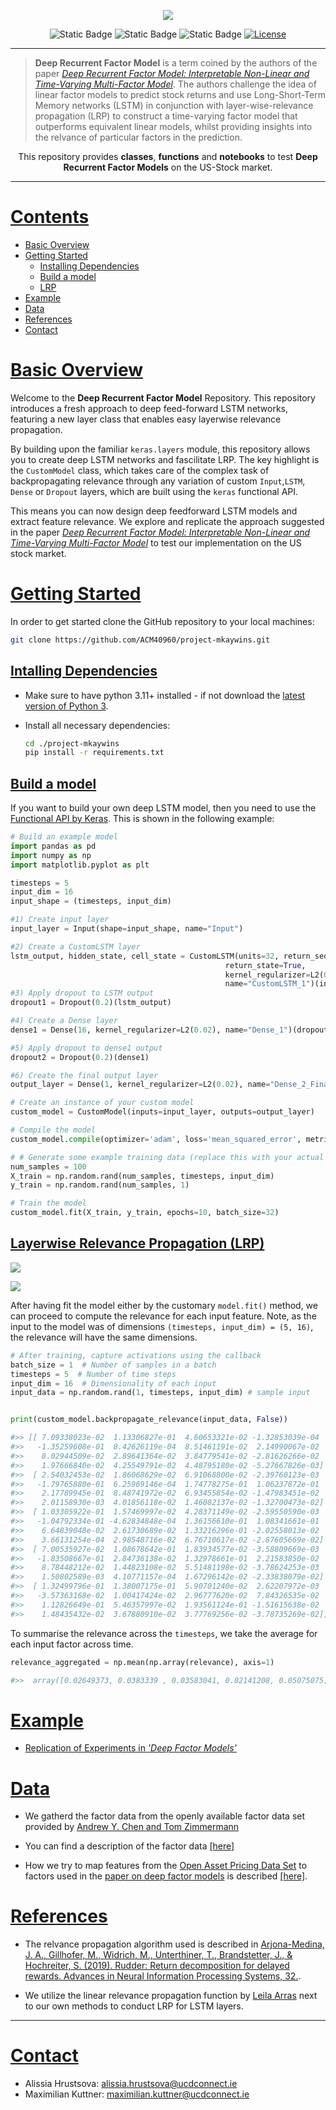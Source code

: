 <p align="center"><img width=% src="./static/logo.png" style="margin-bottom=0px"></p>
<div align="center">

![Static Badge](https://img.shields.io/badge/Python-3.11-green?style=flat-square&logo=python&logoColor=%23fff)
![Static Badge](https://img.shields.io/badge/Jupyter-1.0-green?style=flat-square&logo=jupyter&logoColor=%23fff)
![Static Badge](https://img.shields.io/badge/Tensorflow-2.13.0-orange?style=flat-square&logo=tensorflow&logoColor=%23fff)
[![License](https://img.shields.io/badge/license-MIT-red?style=flat-square)](./License)

</div>

---

> **Deep Recurrent Factor Model** is a term coined by the authors of the paper [*Deep Recurrent Factor Model: Interpretable Non-Linear and Time-Varying
> Multi-Factor Model*](https://arxiv.org/pdf/1901.11493.pdf). The authors challenge the idea of linear factor models to predict stock returns and use Long-Short-Term Memory networks (LSTM) in conjunction with layer-wise-relevance propagation (LRP) to construct a time-varying factor model that outperforms equivalent linear models, whilst providing insights into the relvance of particular factors in the prediction.



<div align=center>
This repository provides <b>classes</b>, <b>functions</b> and <b>notebooks</b>
to test <b>Deep Recurrent Factor Models</b> on the US-Stock market.
</div>

  
  

---

  

# [Contents](#contents)
 - [Basic Overview](#basic-overview)
 - [Getting Started](#getting-started) 
    - [Installing Dependencies](#intalling-dependencies)
    - [Build a model](#build-a-model)
    - [LRP](#lrp)
 - [Example](#example)
 - [Data](#data)
 - [References](#references)
 - [Contact](#contact)


# [Basic Overview](#basic-overview)
Welcome to the **Deep Recurrent Factor Model** Repository. This repository introduces a fresh approach to deep feed-forward LSTM networks, featuring a new layer class that enables easy layerwise relevance propagation. 

By building upon the familiar `keras.layers` module, this repository allows you to create deep LSTM networks and fascilitate LRP.
The key highlight is the `CustomModel` class, which takes care of the complex task of backpropagating relevance through any variation of custom `Input`,`LSTM`, 
`Dense` or `Dropout` layers, which are built using the `keras` functional API. 

This means you can now design deep feedforward LSTM models and extract feature relevance. We explore and replicate the approach suggested in the paper [*Deep Recurrent Factor Model: Interpretable Non-Linear and Time-Varying Multi-Factor Model*](https://arxiv.org/pdf/1901.11493.pdf) to test our implementation on the US stock market.


# [Getting Started](#getting-started)

In order to get started clone the GitHub repository to your local machines:
```bash
git clone https://github.com/ACM40960/project-mkaywins.git
```

## [Intalling Dependencies](#intalling-dependencies)
- Make sure to have python 3.11+ installed - if not download the  [latest version of Python 3](https://www.python.org/downloads/).

- Install all necessary dependencies:

    ```bash
    cd ./project-mkaywins
    pip install -r requirements.txt
    ```

## [Build a model](#build-a-model)

If you want to build your own deep LSTM model, then you need to 
use the [Functional API by Keras](https://keras.io/guides/functional_api/). This is shown in the following example:

```python
# Build an example model
import pandas as pd
import numpy as np
import matplotlib.pyplot as plt

timesteps = 5
input_dim = 16
input_shape = (timesteps, input_dim)

#1) Create input layer
input_layer = Input(shape=input_shape, name="Input")

#2) Create a CustomLSTM layer
lstm_output, hidden_state, cell_state = CustomLSTM(units=32, return_sequences=False,
                                                return_state=True,
                                                kernel_regularizer=L2(0.02),
                                                name="CustomLSTM_1")(input_layer)
#3) Apply dropout to LSTM output
dropout1 = Dropout(0.2)(lstm_output)

#4) Create a Dense layer
dense1 = Dense(16, kernel_regularizer=L2(0.02), name="Dense_1")(dropout1)

#5) Apply dropout to dense1 output
dropout2 = Dropout(0.2)(dense1)

#6) Create the final output layer
output_layer = Dense(1, kernel_regularizer=L2(0.02), name="Dense_2_Final")(dropout2)

# Create an instance of your custom model
custom_model = CustomModel(inputs=input_layer, outputs=output_layer)

# Compile the model
custom_model.compile(optimizer='adam', loss='mean_squared_error', metrics=['mae'])

# # Generate some example training data (replace this with your actual data)
num_samples = 100
X_train = np.random.rand(num_samples, timesteps, input_dim)
y_train = np.random.rand(num_samples, 1)

# Train the model
custom_model.fit(X_train, y_train, epochs=10, batch_size=32)

```

## [Layerwise Relevance Propagation (LRP)](#lrp)

![](./static/images/readme/linearerem-1.jpg)

![](./static/images/readme/lstmlrp-2.jpg)

After having fit the model either by the customary `model.fit()` method, we can proceed to compute the relevance for each input feature. Note, as the input to the model was of dimensions `(timesteps, input_dim) = (5, 16)`, the relevance will have the same dimensions.



```python
# After training, capture activations using the callback
batch_size = 1  # Number of samples in a batch
timesteps = 5  # Number of time steps
input_dim = 16  # Dimensionality of each input
input_data = np.random.rand(1, timesteps, input_dim) # sample input


print(custom_model.backpropagate_relevance(input_data, False))

#>> [[ 7.09338023e-02  1.13306827e-01  4.60653321e-02 -1.32853039e-04
#>>   -1.35259608e-01  8.42626119e-04  8.51461191e-02  2.14990067e-02
#>>    8.02944509e-02  2.89641364e-02  3.84779541e-02 -2.81626266e-02
#>>    1.97666840e-02  4.25549791e-02  4.48795180e-02 -5.27667826e-03]
#>>  [ 2.54032453e-02  1.86068629e-02  6.91068800e-02 -2.39760123e-03
#>>   -1.79765880e-01  6.25969146e-04  1.74778275e-01  1.06237872e-01
#>>    2.17789945e-01  8.48741972e-02  6.93455854e-02 -1.47983451e-02
#>>    2.01158930e-03  4.01856118e-02  1.46082137e-02 -1.32700473e-02]
#>>  [ 1.03305922e-01  1.57469997e-02  4.28371149e-02 -2.59550590e-03
#>>   -1.04792334e-01 -4.62834848e-04  1.36156610e-01  1.08341661e-01
#>>    6.64839048e-02  2.61730689e-02  1.33216296e-01 -2.02558013e-02
#>>    3.66131254e-04  2.98548716e-02  6.76710617e-02 -2.87605669e-02]
#>>  [ 7.00535927e-02  1.08678642e-01  1.83934577e-02 -3.58809669e-03
#>>   -1.83508667e-01  2.84736138e-02  1.32978661e-01  2.21583850e-02
#>>    8.78448212e-02  1.44823108e-02  5.51481198e-02 -3.78624253e-03
#>>    1.50802589e-03  4.10771157e-04  1.67296142e-02 -2.33838079e-02]
#>>  [ 1.32499796e-01  1.38007175e-01  5.90701240e-02  2.62207972e-03
#>>   -3.57363168e-02  1.00417424e-02  2.96777620e-02  7.84326535e-02
#>>    1.12826649e-01  5.46357997e-02  1.93561124e-01 -1.51615638e-02
#>>    1.48435432e-02  3.67880910e-02  3.77769256e-02 -3.78735269e-02]]
```

To summarise the relevance across the `timesteps`, we take the average for each input factor across time.

```python
relevance_aggregated = np.mean(np.array(relevance), axis=1)

#>>  array([0.02649373, 0.0383339 , 0.03583041, 0.02141208, 0.05075075])
```

# [Example](#example)

- [Replication of Experiments in <i>'Deep Factor Models'</i>](./Notebooks/DeepFactorModels.ipynb)
# [Data](#data)

- We gatherd the factor data from the openly available factor data set provided by [Andrew Y. Chen and Tom Zimmermann](https://www.openassetpricing.com/data/)

-  You can find a description of the factor data [[here]](https://docs.google.com/spreadsheets/d/1WLiuWh4Uq_0wK230yXpczsb_PON0z91e_TAcUtb0rkU/edit?pli=1#gid=312865186)

- How we try to map features from the [Open Asset Pricing Data Set](https://www.openassetpricing.com/data/) to factors used in the [paper on deep factor models]((https://arxiv.org/pdf/1901.11493.pdf)) is described [[here]](./static/Data/FactorDescription.md).

# [References](#references)

- The relvance propagation algorithm used is described in <a href=https://proceedings.neurips.cc/paper_files/paper/2019/file/16105fb9cc614fc29e1bda00dab60d41-Paper.pdf> Arjona-Medina, J. A., Gillhofer, M., Widrich, M., Unterthiner, T., Brandstetter, J., & Hochreiter, S. (2019). Rudder: Return decomposition for delayed rewards. Advances in Neural Information Processing Systems, 32.</a>. 

- We utilize the linear relevance propagation function by [Leila Arras](https://github.com/ArrasL/LRP_for_LSTM) next to our own methods to conduct LRP for LSTM layers.


---

# [Contact](#contact)

- Alissia Hrustsova:  alissia.hrustsova@ucdconnect.ie
- Maximilian Kuttner: maximilian.kuttner@ucdconnect.ie
